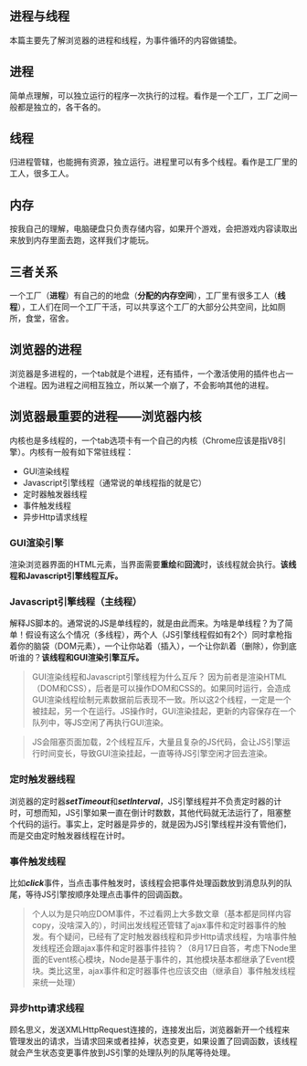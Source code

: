## 进程与线程
本篇主要先了解浏览器的进程和线程，为事件循环的内容做铺垫。

## 进程
简单点理解，可以独立运行的程序一次执行的过程。看作是一个工厂，工厂之间一般都是独立的，各干各的。

## 线程
归进程管辖，也能拥有资源，独立运行。进程里可以有多个线程。看作是工厂里的工人，很多工人。

## 内存
按我自己的理解，电脑硬盘只负责存储内容，如果开个游戏，会把游戏内容读取出来放到内存里面去跑，这样我们才能玩。

## 三者关系
一个工厂（**进程**）有自己的的地盘（**分配的内存空间**），工厂里有很多工人（**线程**），工人们在同一个工厂干活，可以共享这个工厂的大部分公共空间，比如厕所，食堂，宿舍。

## 浏览器的进程
浏览器是多进程的，一个tab就是个进程，还有插件，一个激活使用的插件也占一个进程。因为进程之间相互独立，所以某一个崩了，不会影响其他的进程。

## 浏览器最重要的进程——浏览器内核
内核也是多线程的，一个tab选项卡有一个自己的内核（Chrome应该是指V8引擎）。内核有一般有如下常驻线程：
* GUI渲染线程
* Javascript引擎线程（通常说的单线程指的就是它）
* 定时器触发器线程
* 事件触发线程
* 异步Http请求线程

### GUI渲染引擎
渲染浏览器界面的HTML元素，当界面需要**重绘**和**回流**时，该线程就会执行。**该线程和Javascript引擎线程互斥。**

### Javascript引擎线程（主线程）
解释JS脚本的。通常说的JS是单线程的，就是由此而来。为啥是单线程？为了简单！假设有这么个情况（多线程），两个人（JS引擎线程假如有2个）同时拿枪指着你的脑袋（DOM元素），一个让你站着（插入），一个让你趴着（删除），你到底听谁的？**该线程和GUI渲染引擎互斥。**

>GUI渲染线程和Javascript引擎线程为什么互斥？
因为前者是渲染HTML（DOM和CSS），后者是可以操作DOM和CSS的。如果同时运行，会造成GUI渲染线程绘制元素数据前后表现不一致。所以这2个线程，一定是一个被挂起，另一个在运行。JS操作时，GUI渲染挂起，更新的内容保存在一个队列中，等JS空闲了再执行GUI渲染。

>JS会阻塞页面加载，2个线程互斥，大量且复杂的JS代码，会让JS引擎运行时间变长，导致GUI渲染挂起，一直等待JS引擎空闲才回去渲染。

### 定时触发器线程
浏览器的定时器***setTimeout***和***setInterval***，JS引擎线程并不负责定时器的计时，可想而知，JS引擎如果一直在倒计时数数，其他代码就无法运行了，阻塞整个代码的运行。事实上，定时器是异步的，就是因为JS引擎线程并没有管他们，而是交由定时触发器线程在计时。

### 事件触发线程
比如***click***事件，当点击事件触发时，该线程会把事件处理函数放到消息队列的队尾，等待JS引擎按顺序处理点击事件的回调函数。
>个人以为是只响应DOM事件，不过看网上大多数文章（基本都是同样内容copy，没啥深入的），时间出发线程还管辖了ajax事件和定时器事件的触发。有个疑问，已经有了定时触发器线程和异步Http请求线程，为啥事件触发线程还会跟ajax事件和定时器事件挂钩？（8月17日自答，考虑下Node里面的Event核心模块，Node是基于事件的，其他模块基本都继承了Event模块。类比这里，ajax事件和定时器事件也应该交由（继承自）事件触发线程来统一处理）

### 异步http请求线程
顾名思义，发送XMLHttpRequest连接的，连接发出后，浏览器新开一个线程来管理发出的请求，当请求回来或者挂掉，状态变更，如果设置了回调函数，该线程就会产生状态变更事件放到JS引擎的处理队列的队尾等待处理。
